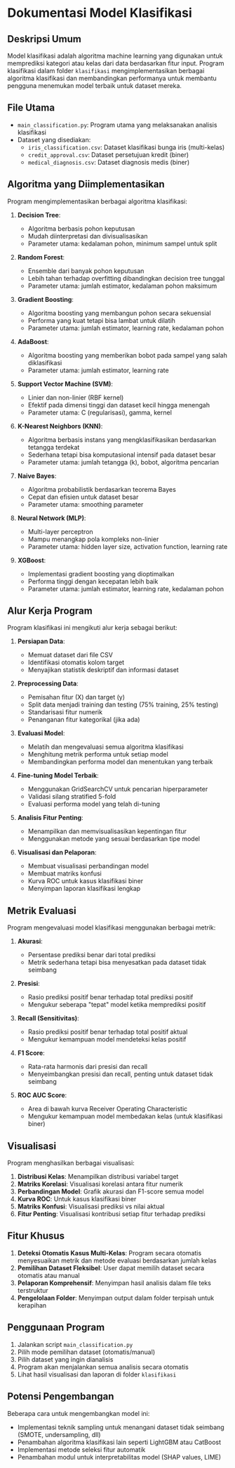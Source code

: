 # Dokumentasi Model Klasifikasi

## Deskripsi Umum
Model klasifikasi adalah algoritma machine learning yang digunakan untuk memprediksi kategori atau kelas dari data berdasarkan fitur input. Program klasifikasi dalam folder `klasifikasi` mengimplementasikan berbagai algoritma klasifikasi dan membandingkan performanya untuk membantu pengguna menemukan model terbaik untuk dataset mereka.

## File Utama
- `main_classification.py`: Program utama yang melaksanakan analisis klasifikasi
- Dataset yang disediakan:
  - `iris_classification.csv`: Dataset klasifikasi bunga iris (multi-kelas)
  - `credit_approval.csv`: Dataset persetujuan kredit (biner)
  - `medical_diagnosis.csv`: Dataset diagnosis medis (biner)

## Algoritma yang Diimplementasikan
Program mengimplementasikan berbagai algoritma klasifikasi:

1. **Decision Tree**:
   - Algoritma berbasis pohon keputusan
   - Mudah diinterpretasi dan divisualisasikan
   - Parameter utama: kedalaman pohon, minimum sampel untuk split

2. **Random Forest**:
   - Ensemble dari banyak pohon keputusan
   - Lebih tahan terhadap overfitting dibandingkan decision tree tunggal
   - Parameter utama: jumlah estimator, kedalaman pohon maksimum

3. **Gradient Boosting**:
   - Algoritma boosting yang membangun pohon secara sekuensial
   - Performa yang kuat tetapi bisa lambat untuk dilatih
   - Parameter utama: jumlah estimator, learning rate, kedalaman pohon

4. **AdaBoost**:
   - Algoritma boosting yang memberikan bobot pada sampel yang salah diklasifikasi
   - Parameter utama: jumlah estimator, learning rate

5. **Support Vector Machine (SVM)**:
   - Linier dan non-linier (RBF kernel)
   - Efektif pada dimensi tinggi dan dataset kecil hingga menengah
   - Parameter utama: C (regularisasi), gamma, kernel

6. **K-Nearest Neighbors (KNN)**:
   - Algoritma berbasis instans yang mengklasifikasikan berdasarkan tetangga terdekat
   - Sederhana tetapi bisa komputasional intensif pada dataset besar
   - Parameter utama: jumlah tetangga (k), bobot, algoritma pencarian

7. **Naive Bayes**:
   - Algoritma probabilistik berdasarkan teorema Bayes
   - Cepat dan efisien untuk dataset besar
   - Parameter utama: smoothing parameter

8. **Neural Network (MLP)**:
   - Multi-layer perceptron
   - Mampu menangkap pola kompleks non-linier
   - Parameter utama: hidden layer size, activation function, learning rate

9. **XGBoost**:
   - Implementasi gradient boosting yang dioptimalkan
   - Performa tinggi dengan kecepatan lebih baik
   - Parameter utama: jumlah estimator, learning rate, kedalaman pohon

## Alur Kerja Program
Program klasifikasi ini mengikuti alur kerja sebagai berikut:

1. **Persiapan Data**:
   - Memuat dataset dari file CSV
   - Identifikasi otomatis kolom target
   - Menyajikan statistik deskriptif dan informasi dataset

2. **Preprocessing Data**:
   - Pemisahan fitur (X) dan target (y)
   - Split data menjadi training dan testing (75% training, 25% testing)
   - Standarisasi fitur numerik
   - Penanganan fitur kategorikal (jika ada)

3. **Evaluasi Model**:
   - Melatih dan mengevaluasi semua algoritma klasifikasi
   - Menghitung metrik performa untuk setiap model
   - Membandingkan performa model dan menentukan yang terbaik

4. **Fine-tuning Model Terbaik**:
   - Menggunakan GridSearchCV untuk pencarian hiperparameter
   - Validasi silang stratified 5-fold
   - Evaluasi performa model yang telah di-tuning

5. **Analisis Fitur Penting**:
   - Menampilkan dan memvisualisasikan kepentingan fitur
   - Menggunakan metode yang sesuai berdasarkan tipe model

6. **Visualisasi dan Pelaporan**:
   - Membuat visualisasi perbandingan model
   - Membuat matriks konfusi
   - Kurva ROC untuk kasus klasifikasi biner
   - Menyimpan laporan klasifikasi lengkap

## Metrik Evaluasi
Program mengevaluasi model klasifikasi menggunakan berbagai metrik:

1. **Akurasi**:
   - Persentase prediksi benar dari total prediksi
   - Metrik sederhana tetapi bisa menyesatkan pada dataset tidak seimbang

2. **Presisi**:
   - Rasio prediksi positif benar terhadap total prediksi positif
   - Mengukur seberapa "tepat" model ketika memprediksi positif

3. **Recall (Sensitivitas)**:
   - Rasio prediksi positif benar terhadap total positif aktual
   - Mengukur kemampuan model mendeteksi kelas positif

4. **F1 Score**:
   - Rata-rata harmonis dari presisi dan recall
   - Menyeimbangkan presisi dan recall, penting untuk dataset tidak seimbang

5. **ROC AUC Score**:
   - Area di bawah kurva Receiver Operating Characteristic
   - Mengukur kemampuan model membedakan kelas (untuk klasifikasi biner)

## Visualisasi
Program menghasilkan berbagai visualisasi:

1. **Distribusi Kelas**: Menampilkan distribusi variabel target
2. **Matriks Korelasi**: Visualisasi korelasi antara fitur numerik
3. **Perbandingan Model**: Grafik akurasi dan F1-score semua model
4. **Kurva ROC**: Untuk kasus klasifikasi biner
5. **Matriks Konfusi**: Visualisasi prediksi vs nilai aktual
6. **Fitur Penting**: Visualisasi kontribusi setiap fitur terhadap prediksi

## Fitur Khusus
1. **Deteksi Otomatis Kasus Multi-Kelas**: Program secara otomatis menyesuaikan metrik dan metode evaluasi berdasarkan jumlah kelas
2. **Pemilihan Dataset Fleksibel**: User dapat memilih dataset secara otomatis atau manual
3. **Pelaporan Komprehensif**: Menyimpan hasil analisis dalam file teks terstruktur
4. **Pengelolaan Folder**: Menyimpan output dalam folder terpisah untuk kerapihan

## Penggunaan Program
1. Jalankan script `main_classification.py`
2. Pilih mode pemilihan dataset (otomatis/manual)
3. Pilih dataset yang ingin dianalisis
4. Program akan menjalankan semua analisis secara otomatis
5. Lihat hasil visualisasi dan laporan di folder `klasifikasi`

## Potensi Pengembangan
Beberapa cara untuk mengembangkan model ini:
- Implementasi teknik sampling untuk menangani dataset tidak seimbang (SMOTE, undersampling, dll)
- Penambahan algoritma klasifikasi lain seperti LightGBM atau CatBoost
- Implementasi metode seleksi fitur automatik
- Penambahan modul untuk interpretabilitas model (SHAP values, LIME)
